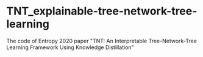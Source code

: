 # TNT_explainable-tree-network-tree-learning
The code of Entropy 2020 paper "TNT: An Interpretable Tree-Network-Tree Learning Framework Using Knowledge Distillation"
